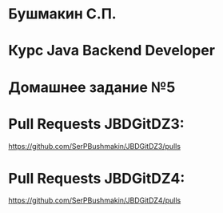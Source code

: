 # Бушмакин С.П.
# Курс Java Backend Developer
# Домашнее задание №5

# Pull Requests JBDGitDZ3:
https://github.com/SerPBushmakin/JBDGitDZ3/pulls

# Pull Requests JBDGitDZ4:
https://github.com/SerPBushmakin/JBDGitDZ4/pulls
